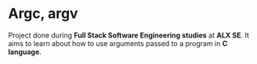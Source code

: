 # Argc, argv

Project done during **Full Stack Software Engineering studies** at **ALX SE**. It aims to learn about how to use arguments passed to a program in **C language**.

